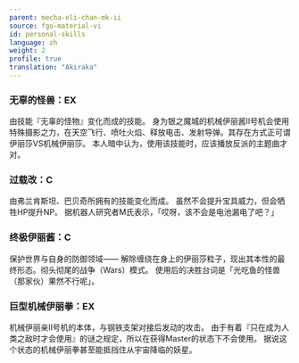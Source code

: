 ```yaml
---
parent: mecha-eli-chan-mk-ii
source: fgo-material-vi
id: personal-skills
language: zh
weight: 2
profile: true
translation: "Akiraka"
---
```


### 无辜的怪兽：EX

由技能『无辜的怪物』变化而成的技能。
身为银之魔城的机械伊丽酱II号机会使用特殊摄影之力，在天空飞行、喷吐火焰、释放电击、发射导弹。其存在方式正可谓伊丽莎VS机械伊丽莎。
本人暗中认为，使用该技能时，应该播放反派的主题曲才对。

### 过载改：C

由弗兰肯斯坦、巴贝奇所拥有的技能变化而成。
虽然不会提升宝具威力，但会牺牲HP提升NP。
据机器人研究者M氏表示，「哎呀，该不会是电池漏电了吧？」

### 终极伊丽酱：C

保护世界与自身的防御领域——
解除缠绕在身上的伊丽莎粒子，现出其本性的最终形态。彻头彻尾的战争（Wars）模式。
使用后的决胜台词是「光吃鱼的怪兽（那家伙）果然不行呢」。

### 巨型机械伊丽拳：EX

机械伊丽亲II号机的本体，与钢铁支架对接后发动的攻击。
由于有着『只在成为人类之敌时才会使用』的谜之规定，所以在获得Master的状态下不会使用。
据说这个状态的机械伊丽拳甚至能抵挡住从宇宙降临的妖星。
